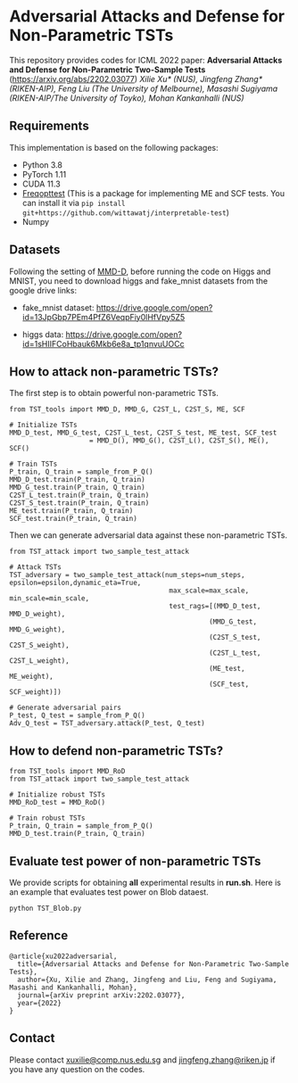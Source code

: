# Adversarial Attacks and Defense for Non-Parametric TSTs

This repository provides codes for ICML 2022 paper: **Adversarial Attacks and Defense for Non-Parametric Two-Sample Tests** (https://arxiv.org/abs/2202.03077) *Xilie Xu\* (NUS), Jingfeng Zhang\* (RIKEN-AIP), Feng Liu (The University of Melbourne), Masashi Sugiyama (RIKEN-AIP/The University of Toyko), Mohan Kankanhalli (NUS)*

## Requirements
This implementation is based on the following packages:
+ Python 3.8
+ PyTorch 1.11
+ CUDA 11.3
+ [Freqopttest](https://github.com/wittawatj/interpretable-test) (This is a package for implementing ME and SCF tests. You can install it via ```pip install git+https://github.com/wittawatj/interpretable-test```)
+ Numpy

## Datasets
Following the setting of [MMD-D](https://github.com/fengliu90/DK-for-TST), before running the code on Higgs and MNIST, you need to download higgs and fake_mnist datasets from the google drive links:
+ fake_mnist dataset: https://drive.google.com/open?id=13JpGbp7PEm4PfZ6VeqpFiy0lHfVpy5Z5

+ higgs data: https://drive.google.com/open?id=1sHIIFCoHbauk6Mkb6e8a_tp1qnvuUOCc


## How to attack non-parametric TSTs?

The first step is to obtain powerful non-parametric TSTs.

```
from TST_tools import MMD_D, MMD_G, C2ST_L, C2ST_S, ME, SCF

# Initialize TSTs
MMD_D_test, MMD_G_test, C2ST_L_test, C2ST_S_test, ME_test, SCF_test
                    = MMD_D(), MMD_G(), C2ST_L(), C2ST_S(), ME(), SCF()

# Train TSTs
P_train, Q_train = sample_from_P_Q()
MMD_D_test.train(P_train, Q_train)
MMD_G_test.train(P_train, Q_train)
C2ST_L_test.train(P_train, Q_train)
C2ST_S_test.train(P_train, Q_train)
ME_test.train(P_train, Q_train)
SCF_test.train(P_train, Q_train)
```

Then we can generate adversarial data against these non-parametric TSTs.

```
from TST_attack import two_sample_test_attack

# Attack TSTs
TST_adversary = two_sample_test_attack(num_steps=num_steps, epsilon=epsilon,dynamic_eta=True, 
                                        max_scale=max_scale, min_scale=min_scale, 
                                        test_rags=[(MMD_D_test, MMD_D_weight),
                                                  (MMD_G_test, MMD_G_weight),
                                                  (C2ST_S_test, C2ST_S_weight),
                                                  (C2ST_L_test, C2ST_L_weight),
                                                  (ME_test, ME_weight),
                                                  (SCF_test, SCF_weight)])

# Generate adversarial pairs
P_test, Q_test = sample_from_P_Q()
Adv_Q_test = TST_adversary.attack(P_test, Q_test)
```

## How to defend non-parametric TSTs?

```
from TST_tools import MMD_RoD
from TST_attack import two_sample_test_attack

# Initialize robust TSTs
MMD_RoD_test = MMD_RoD()

# Train robust TSTs
P_train, Q_train = sample_from_P_Q()
MMD_D_test.train(P_train, Q_train)
```

## Evaluate test power of non-parametric TSTs

We provide scripts for obtaining **all** experimental results in **run.sh**. Here is an example that evaluates test power on Blob dataest.
```
python TST_Blob.py
```

## Reference
```
@article{xu2022adversarial,
  title={Adversarial Attacks and Defense for Non-Parametric Two-Sample Tests},
  author={Xu, Xilie and Zhang, Jingfeng and Liu, Feng and Sugiyama, Masashi and Kankanhalli, Mohan},
  journal={arXiv preprint arXiv:2202.03077},
  year={2022}
}
```

## Contact
Please contact xuxilie@comp.nus.edu.sg and jingfeng.zhang@riken.jp if you have any question on the codes.

